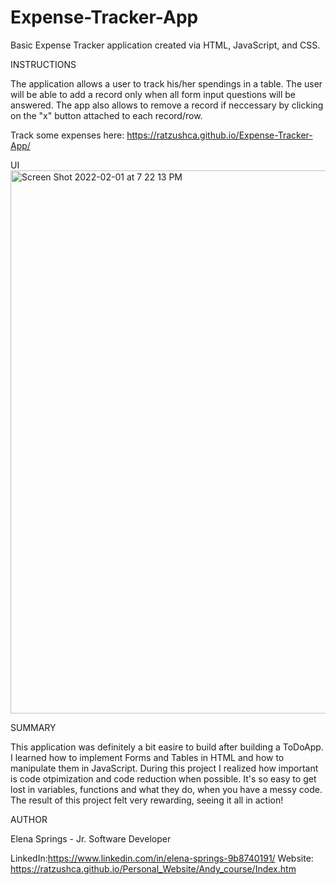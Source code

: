 # Expense-Tracker-App

Basic Expense Tracker application created via HTML, JavaScript, and CSS.

INSTRUCTIONS

The application allows a user to track his/her spendings in a table. The user will be able to add a record only when all form input questions will be answered. The app also allows to remove a record if neccessary by clicking on the "x" button attached to each record/row.

Track some expenses here: https://ratzushca.github.io/Expense-Tracker-App/

UI
<img width="869" alt="Screen Shot 2022-02-01 at 7 22 13 PM" src="https://user-images.githubusercontent.com/93014061/152088308-6316e851-b54c-4913-aaea-a068fbcf2d8f.png">


SUMMARY

This application was definitely a bit easire to build after building a ToDoApp. I learned how to implement Forms and Tables in HTML and how to manipulate them in JavaScript. During this project I realized how important is code otpimization and code reduction when possible. It's so easy to get lost in variables, functions and what they do, when you have a messy code. The result of this project felt very rewarding, seeing it all in action!

AUTHOR

Elena Springs - Jr. Software Developer

LinkedIn:https://www.linkedin.com/in/elena-springs-9b8740191/ 
Website: https://ratzushca.github.io/Personal_Website/Andy_course/Index.htm

